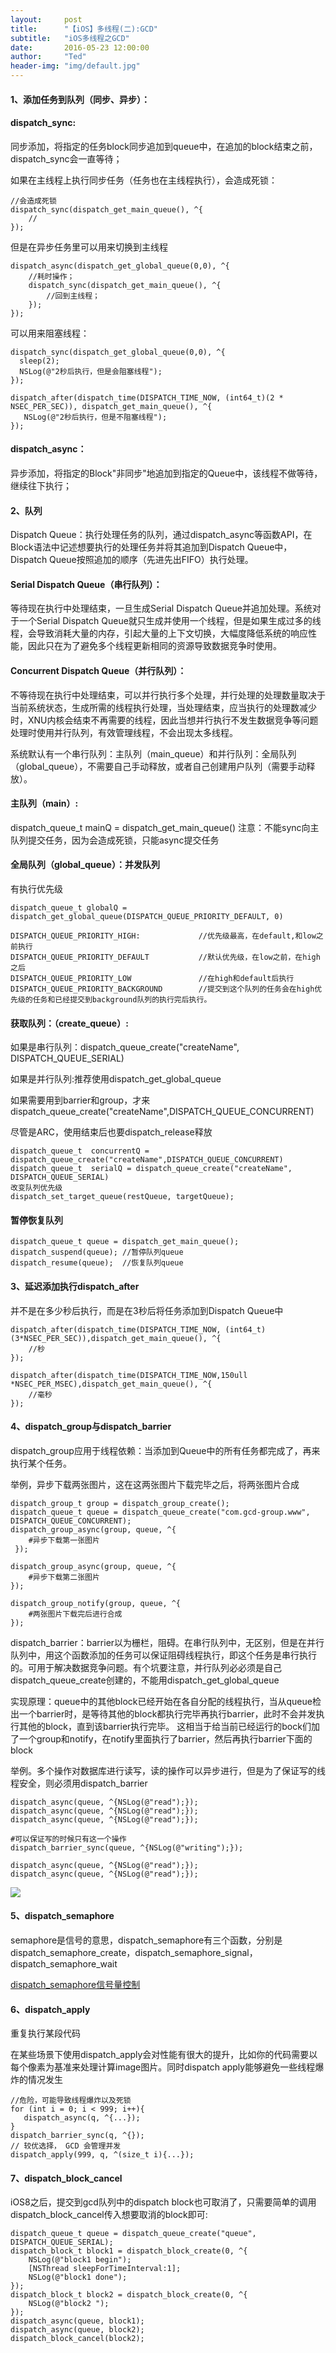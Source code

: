 ```yaml
---
layout:     post
title:      "【iOS】多线程(二):GCD"
subtitle:   "iOS多线程之GCD"
date:       2016-05-23 12:00:00
author:     "Ted"
header-img: "img/default.jpg"
---
```


#### 1、添加任务到队列（同步、异步）：

#### dispatch_sync:

同步添加，将指定的任务block同步追加到queue中，在追加的block结束之前，dispatch_sync会一直等待；

如果在主线程上执行同步任务（任务也在主线程执行），会造成死锁：

```objc
//会造成死锁
dispatch_sync(dispatch_get_main_queue(), ^{
	//
});
```

但是在异步任务里可以用来切换到主线程

```objc
dispatch_async(dispatch_get_global_queue(0,0), ^{
	//耗时操作；
	dispatch_sync(dispatch_get_main_queue(), ^{
		//回到主线程；
	});
});
```

可以用来阻塞线程：

```objc
dispatch_sync(dispatch_get_global_queue(0,0), ^{
  sleep(2);
  NSLog(@"2秒后执行，但是会阻塞线程");
});
```

```objc
dispatch_after(dispatch_time(DISPATCH_TIME_NOW, (int64_t)(2 * NSEC_PER_SEC)), dispatch_get_main_queue(), ^{
   NSLog(@"2秒后执行，但是不阻塞线程");
});
```

#### dispatch_async：

异步添加，将指定的Block"非同步"地追加到指定的Queue中，该线程不做等待，继续往下执行；

#### 2、队列

Dispatch Queue：执行处理任务的队列，通过dispatch_async等函数API，在Block语法中记述想要执行的处理任务并将其追加到Dispatch Queue中，Dispatch Queue按照追加的顺序（先进先出FIFO）执行处理。

#### Serial Dispatch Queue（串行队列）：

等待现在执行中处理结束，一旦生成Serial Dispatch Queue并追加处理。系统对于一个Serial Dispatch Queue就只生成并使用一个线程，但是如果生成过多的线程，会导致消耗大量的内存，引起大量的上下文切换，大幅度降低系统的响应性能，因此只在为了避免多个线程更新相同的资源导致数据竞争时使用。

#### Concurrent Dispatch Queue（并行队列）：

 不等待现在执行中处理结束，可以并行执行多个处理，并行处理的处理数量取决于当前系统状态，生成所需的线程执行处理，当处理结束，应当执行的处理数减少时，XNU内核会结束不再需要的线程，因此当想并行执行不发生数据竞争等问题处理时使用并行队列，有效管理线程，不会出现太多线程。

系统默认有一个串行队列：主队列（main_queue）和并行队列：全局队列（global_queue），不需要自己手动释放，或者自己创建用户队列（需要手动释放）。

#### 主队列（main）:

dispatch_queue_t mainQ = dispatch_get_main_queue()
注意：不能sync向主队列提交任务，因为会造成死锁，只能async提交任务

#### 全局队列（global_queue）：并发队列

有执行优先级

``` objc
dispatch_queue_t globalQ = dispatch_get_global_queue(DISPATCH_QUEUE_PRIORITY_DEFAULT, 0)

DISPATCH_QUEUE_PRIORITY_HIGH:             //优先级最高，在default,和low之前执行
DISPATCH_QUEUE_PRIORITY_DEFAULT           //默认优先级，在low之前，在high之后
DISPATCH_QUEUE_PRIORITY_LOW               //在high和default后执行
DISPATCH_QUEUE_PRIORITY_BACKGROUND        //提交到这个队列的任务会在high优先级的任务和已经提交到background队列的执行完后执行。
```
#### 获取队列：（create_queue）:

如果是串行队列：dispatch_queue_create("createName", DISPATCH_QUEUE_SERIAL)

如果是并行队列:推荐使用dispatch_get_global_queue

如果需要用到barrier和group，才来dispatch_queue_create("createName",DISPATCH_QUEUE_CONCURRENT)

尽管是ARC，使用结束后也要dispatch_release释放

```objc
dispatch_queue_t  concurrentQ = dispatch_queue_create("createName",DISPATCH_QUEUE_CONCURRENT)
dispatch_queue_t  serialQ = dispatch_queue_create("createName", DISPATCH_QUEUE_SERIAL)
改变队列优先级
dispatch_set_target_queue(restQueue, targetQueue);
```
#### 暂停恢复队列

```objc
dispatch_queue_t queue = dispatch_get_main_queue();
dispatch_suspend(queue); //暂停队列queue
dispatch_resume(queue);  //恢复队列queue
```

#### 3、延迟添加执行dispatch_after

并不是在多少秒后执行，而是在3秒后将任务添加到Dispatch Queue中

```objc
dispatch_after(dispatch_time(DISPATCH_TIME_NOW, (int64_t)(3*NSEC_PER_SEC)),dispatch_get_main_queue(), ^{
	//秒
});

dispatch_after(dispatch_time(DISPATCH_TIME_NOW,150ull *NSEC_PER_MSEC),dispatch_get_main_queue(), ^{
    //毫秒
});
```

#### 4、dispatch_group与dispatch_barrier

dispatch_group应用于线程依赖：当添加到Queue中的所有任务都完成了，再来执行某个任务。

举例，异步下载两张图片，这在这两张图片下载完毕之后，将两张图片合成

```objc
dispatch_group_t group = dispatch_group_create();
dispatch_queue_t queue = dispatch_queue_create("com.gcd-group.www", DISPATCH_QUEUE_CONCURRENT);
dispatch_group_async(group, queue, ^{
    #异步下载第一张图片
 });
 
dispatch_group_async(group, queue, ^{
    #异步下载第二张图片
});
     
dispatch_group_notify(group, queue, ^{
    #两张图片下载完后进行合成
});
```

dispatch_barrier：barrier以为栅栏，阻碍。在串行队列中，无区别，但是在并行队列中，用这个函数添加的任务可以保证阻碍线程执行，即这个任务是串行执行的。可用于解决数据竞争问题。有个坑要注意，并行队列必必须是自己dispatch_queue_create创建的，不能用dispatch_get_global_queue

实现原理：queue中的其他block已经开始在各自分配的线程执行，当从queue检出一个barrier时，是等待其他的block都执行完毕再执行barrier，此时不会并发执行其他的block，直到该barrier执行完毕。 这相当于给当前已经运行的bock们加了一个group和notify，在notify里面执行了barrier，然后再执行barrier下面的block

举例。多个操作对数据库进行读写，读的操作可以异步进行，但是为了保证写的线程安全，则必须用dispatch_barrier

```Objc
dispatch_async(queue, ^{NSLog(@"read");});
dispatch_async(queue, ^{NSLog(@"read");});
dispatch_async(queue, ^{NSLog(@"read");});

#可以保证写的时候只有这一个操作
dispatch_barrier_sync(queue, ^{NSLog(@"writing");});

dispatch_async(queue, ^{NSLog(@"read");});
dispatch_async(queue, ^{NSLog(@"read");});
```

![](/img/Simple_1/03.png)

#### 5、dispatch_semaphore

semaphore是信号的意思，dispatch_semaphore有三个函数，分别是dispatch_semaphore_create，dispatch_semaphore_signal，dispatch_semaphore_wait

[dispatch_semaphore信号量控制](http://www.helloted.com/2016/09/20/dispatch_semaphore/)

#### 6、dispatch_apply 

重复执行某段代码

在某些场景下使用dispatch_apply会对性能有很大的提升，比如你的代码需要以每个像素为基准来处理计算image图片。同时dispatch apply能够避免一些线程爆炸的情况发生															

```objc
//危险，可能导致线程爆炸以及死锁
for (int i = 0; i < 999; i++){
   dispatch_async(q, ^{...});
}
dispatch_barrier_sync(q, ^{});
// 较优选择， GCD 会管理并发
dispatch_apply(999, q, ^(size_t i){...});
```

#### 7、dispatch_block_cancel

iOS8之后，提交到gcd队列中的dispatch block也可取消了，只需要简单的调用dispatch_block_cancel传入想要取消的block即可:

```objc
dispatch_queue_t queue = dispatch_queue_create("queue", DISPATCH_QUEUE_SERIAL);
dispatch_block_t block1 = dispatch_block_create(0, ^{
    NSLog(@"block1 begin");
    [NSThread sleepForTimeInterval:1];
    NSLog(@"block1 done");
});
dispatch_block_t block2 = dispatch_block_create(0, ^{
    NSLog(@"block2 ");
});
dispatch_async(queue, block1);
dispatch_async(queue, block2);
dispatch_block_cancel(block2);
```

